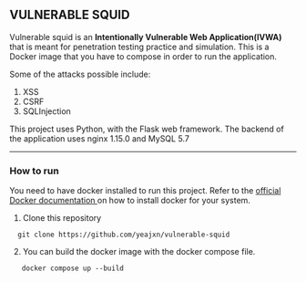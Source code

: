## VULNERABLE SQUID
Vulnerable squid is an <b>Intentionally Vulnerable Web Application(IVWA)</b> that is meant for penetration testing practice and simulation. 
This is a Docker image that you have to compose in order to run the application.
  
Some of the attacks possible include:
1. XSS
2. CSRF
3. SQLInjection

This project uses Python, with the Flask web framework.
The backend of the application uses nginx 1.15.0 and MySQL 5.7

---

### How to run
You need to have docker installed to run this project. Refer to the 
<a href="https://docs.docker.com/engine/install/">official Docker documentation </a>
on how to install docker for your system.
  
1. Clone this repository
```shell
  git clone https://github.com/yeajxn/vulnerable-squid
```
2. You can build the docker image with the docker compose file.
```shell
   docker compose up --build
```
